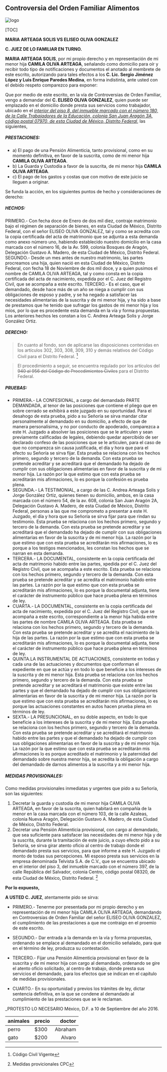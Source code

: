 ## Controversia del Orden Familiar Alimentos

![logo](https://assets.turbologo.com/blog/es/2020/12/19131909/logo-law-958x575.png)



[TOC]

**MARIA ARTEAGA SOLIS
VS
ELISEO OLIVA GONZALEZ**

**C. JUEZ DE LO FAMILIAR EN TURNO.**

**MARIA ARTEAGA SOLIS**, por mi propio derecho y en representación de mi menor hija **CAMILA OLIVA ARTEAGA**, señalando como domicilio para oír y recibir todo tipo de notificaciones y documentos el anotado al membrete de este escrito, autorizando para tales efectos a los **C. Lic. Sergio Jiménez López y Luis Enrique Paredes Medina**, en forma indistinta, ante usted con el debido respeto comparezco para exponer:

Que por medio de este escrito, en la vía de Controversias de Orden Familiar, vengo a demandar del **C. ELISEO OLIVA GONZALEZ**, quien puede ser emplazado en el domicilio donde presta sus servicios como trabajador, ubicado en el [*interior del piso 8, del inmueble marcado con el número 180, de la Calle Trabajadores de la Educación, colonia San Juan Aragón 3A, código postal 07970, de esta Ciudad de México, Distrito Federal*](http://maps.google.com), las siguientes,

##### PRESTACIONES:

* a) El pago de una Pensión Alimenticia, tanto provisional, como en su momento definitiva, en favor de la suscrita, como de mi menor hija **CAMILA OLIVA ARTEAGA**.
* b) La Guarda y Custodia a favor de la suscrita, de mi menor hija **CAMILA OLIVA ARTEAGA**.
* c) El pago de los gastos y costas que con motivo de este juicio se lleguen a originar.

Se funda la acción, en los siguientes puntos de hecho y consideraciones de derecho:

##### HECHOS:
PRIMERO.- Con fecha doce de Enero de dos mil diez, contraje matrimonio bajo el régimen de separación de bienes, en esta Ciudad de México, Distrito Federal, con el señor ELISEO OLIVA GONZALEZ, tal y como se acredita con la copia certificada del acta de matrimonio que se adjunta a esta demanda como anexo número uno, habiendo establecido nuestro domicilio en la casa marcada con el número 16, de la Av. 599, colonia Bosques de Aragón, Delegación Gustavo A. Madero, de esta Ciudad de México, Distrito Federal.
SEGUNDO.- Desde un mes antes de nuestro matrimonio, las partes procreamos una hija, quien nació en esta Ciudad de México, Distrito Federal, con fecha 18 de Noviembre de dos mil doce, y a quien pusimos el nombre de CAMILA OLIVA ARTEAGA, tal y como consta en la copia certificada del acta de nacimiento, expedida por el C. Juez del Registro Civil, que se acompaña a este escrito.
TERCERO.- Es el caso, que el demandado, desde hace más de un año se niega a cumplir con sus obligaciones de esposo y padre, y se ha negado a satisfacer las necesidades alimentarias de la suscrita y de mi menor hija, y ha sido a base de prestamos que he tenido que sufragar los gastos de mi menor hija y los míos, por lo que es procedente esta demanda en la vía y forma propuestas.
Los anteriores hechos les constan a los C. Andrea Arteaga Solis y Jorge González Ortiz.

##### DERECHO:
> En cuanto al fondo, son de aplicarse las disposiciones contenidas en los artículos 302, 303, 308, 309, 310 y demás relativos del Código Civil para el Distrito Federal. [^1]

> El procedimiento a seguir, se encuentra regulado por los artículos del ~~940 al 956 del Código de Procedimientos Civiles~~ para el Distrito Federal.

##### PRUEBAS:
* PRIMERA.- LA CONFESIONAL, a cargo del demandado PARTE DEMANDADA, al tenor de las posiciones que contiene el pliego que en sobre cerrado se exhibirá a este juzgado en su oportunidad. Para el desahogo de esta prueba, pido a su Señoría se sirva mandar citar personalmente al demandado en su domicilio, a efecto de que de manera personalísima, y no por conducto de apoderado, comparezca a este H. Juzgado a absolver las posiciones que se le articulen y sean previamente calificadas de legales, debiendo quedar apercibido de ser declarado confeso de las posiciones que se le articulen, para el caso de que no comparezca sin causa justificada, el día y hora que para el efecto su Señoría se sirva fijar. Esta prueba se relaciona con los hechos primero, segundo y tercero de la demanda.
  Con esta prueba se pretende acreditar y se acreditará que el demandado ha dejado de cumplir con sus obligaciones alimentarias en favor de la suscrita y de mi menor hija. La razón por la que estimo que con esta prueba se acreditarán mis afirmaciones, lo es porque la confesión es prueba plena.
* SEGUNDA.- LA TESTIMONIAL, a cargo de las C. Andrea Arteaga Solis y Jorge González Ortiz, quienes tienen su domicilio, ambos, en la casa marcada con el número 54, de la av. 608, colonia San Juan Aragón 2A, Delegación Gustavo A. Madero, de esta Ciudad de México, Distrito Federal, personas a las que me comprometo a presentar a este H. Juzgado, el día y hora que su Señoría se sirva fijar para que rindan su testimonio. Esta prueba se relaciona con los hechos primero, segundo y tercero de la demanda. Con esta prueba se pretende acreditar y se acreditará que el demandado ha dejado de cumplir con sus obligaciones alimentarias en favor de la suscrita y de mi menor hija. La razón por la que estimo que con esta prueba se acreditarán mis afirmaciones, lo es porque a los testigos mencionados, les constan los hechos que se narran en esta demanda.
* TERCERA.- LA DOCUMENTAL, consistente en la copia certificada del acta de matrimonio habido entre las partes, xpedida por el C. Juez del Registro Civil, que se acompaña a este escrito. Esta prueba se relaciona con los hechos primero, segundo y tercero de la demanda. Con esta prueba se pretende acreditar y se acredita el matrimonio habido entre las partes. La razón por la que estimo que con esta prueba se acreditarán mis afirmaciones, lo es porque la documental adjunta, tiene el carácter de instrumento público que hace prueba plena en términos de ley.
* CUARTA.- LA DOCUMENTAL, consistente en la copia certificada del acta de nacimiento, expedida por el C. Juez del Registro Civil, que se acompaña a este escrito, correspondiente a la menor hija habida entre las partes de nombre CAMILA OLIVA ARTEAGA. Esta prueba se relaciona con los hechos primero, segundo y tercero de la demanda. Con esta prueba se pretende acreditar y se acredita el nacimiento de la hija de las partes. La razón por la que estimo que con esta prueba se acreditarán mis afirmaciones, lo es porque la documental adjunta, tiene el carácter de instrumento público que hace prueba plena en términos de ley.
* QUINTA.LA INSTRUMENTAL DE ACTUACIONES, consistente en todas y cada una de las actuaciones y documentos que conforman el expediente en que se actúa y en todo lo que beneficie a los intereses de la suscrita y de mi menor hija. Esta prueba se relaciona con los hechos primero, segundo y tercero de la demanda. Con esta prueba se pretende acreditar y se acreditará el matrimonio que existe entre las partes y que el demandado ha dejado de cumplir con sus obligaciones alimentarias en favor de la suscrita y de mi menor hija. La razón por la que estimo que con esta prueba se acreditarán mis afirmaciones, lo es porque las actuaciones constantes en autos hacen prueba plena en términos de ley.
* SEXTA.- LA PRESUNCIONAL, en su doble aspecto, en todo lo que beneficie a los intereses de la suscrita y de mi menor hija. Esta prueba se relaciona con los hechos primero, segundo y tercero de la demanda. Con esta prueba se pretende acreditar y se acreditará el matrimonio habido entre las partes y que el demandado ha dejado de cumplir con sus obligaciones alimentarias en favor de la suscrita y de mi menor hija. La razón por la que estimo que con esta prueba se acreditarán mis afirmaciones lo es porque acreditado el matrimonio y la paternidad del demandado sobre nuestra menor hija, se acredita la obligación a cargo del demandado de darnos alimentos a la suscrita y a mi menor hija.

##### MEDIDAS PROVISIONALES:
Como medidas provisionales inmediatas y urgentes que pido a su Señoría, son las siguientes:

1. Decretar la guarda y custodia de mi menor hija CAMILA OLIVA ARTEAGA, en favor de la suscrita, quien habitará en compañía de la menor en la casa marcada con el número 103, de la calle Azaleas, colonia Nueva Aragón, Delegación Gustavo A. Madero, de esta Ciudad de México, Distrito Federal.
2. Decretar una Pensión Alimenticia provisional, con cargo al demandado, que sea suficiente para satisfacer las necesidades de mi menor hija y de la suscrita, durante la tramitación de este juicio, a cuyo efecto pido a su Señoría, se sirva girar atento oficio al centro de trabajo donde el demandado presta sus servicios, para que informe a este H. Juzgado el monto de todas sus percepciones. Mi esposo presta sus servicios en la empresa denominada Telvista S.A. de C.V., que se encuentra ubicado en el interior del piso 3, del inmueble marcado con el número 397, de la calle República del Salvador, colonia Centro, código postal 08320, de esta Ciudad de México, Distrito Federal. [^2]

**Por lo expuesto,**

**A USTED C. JUEZ**, atentamente pido se sirva:

* PRIMERO.- Tenerme por presentada por mi propio derecho y en representación de mi menor hija CAMILA OLIVA ARTEAGA, demandando en Controversias de Orden Familiar del señor ELISEO OLIVA GONZALEZ, el cumplimiento de las prestaciones a que me contraigo en el proemio de este escrito.

* SEGUNDO.- Dar entrada a la demanda en la vía y forma propuestas, ordenando se emplace al demandado en el domicilio señalado, para que en el término de ley, produzca su contestación. 

* TERCERO.- Fijar una Pensión Alimenticia provisional en favor de la suscrita y de mi menor hija con cargo al demandado, ordenando se gire el atento oficio solicitado, al centro de trabajo, donde presta sus servicios el demandado, para los efectos que se indican en el capítulo de medidas provisionales.

* CUARTO.- En su oportunidad y previos los trámites de ley, dictar sentencia definitiva, en la que se condene al demandado al cumplimiento de las prestaciones que se le reclaman.

_PROTESTO LO NECESARIO
México, D.F. a 10 de Septiembre del año 2016.

[^1]: Código Civil Vigente 
[^2]: Medidas provicionales CPC




animales | precio | doctor
--------------|-----------|---------:
perro | $300 | Abraham
gato  | $200  | Alvaro

